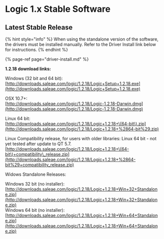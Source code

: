 # Logic 1.x Stable Software

## Latest Stable Release

{% hint style="info" %}
When using the standalone version of the software, the drivers must be installed manually. Refer to the Driver Install link below for instructions.
{% endhint %}

{% page-ref page="driver-install.md" %}

**1.2.18 download links:**

Windows \(32 bit and 64 bit\):  
[http://downloads.saleae.com/logic/1.2.18/Logic+Setup+1.2.18.exe](http://downloads.saleae.com/logic/1.2.18/Logic+Setup+1.2.18.exe)

OSX 10.7+:  
[http://downloads.saleae.com/logic/1.2.18/Logic-1.2.18-Darwin.dmg](http://downloads.saleae.com/logic/1.2.18/Logic-1.2.18-Darwin.dmg)

Linux 64 bit:  
[http://downloads.saleae.com/logic/1.2.18/Logic+1.2.18+\(64-bit\).zip](http://downloads.saleae.com/logic/1.2.18/Logic+1.2.18+%2864-bit%29.zip)

Linux Compatibility release, for users with older libraries: Linux 64 bit - not yet tested after update to QT 5.7. [http://downloads.saleae.com/logic/1.2.18/Logic+1.2.18+\(64-bit\)+compatibility\_release.zip](http://downloads.saleae.com/logic/1.2.18/Logic+1.2.18+%2864-bit%29+compatibility_release.zip)

Widows Standalone Releases:

Windows 32 bit \(no installer\):  
[http://downloads.saleae.com/logic/1.2.18/Logic+1.2.18+Win+32+Standalone.zip](http://downloads.saleae.com/logic/1.2.18/Logic+1.2.18+Win+32+Standalone.zip)  
Windows 64 bit \(no installer\):  
[http://downloads.saleae.com/logic/1.2.18/Logic+1.2.18+Win+64+Standalone.zip](http://downloads.saleae.com/logic/1.2.18/Logic+1.2.18+Win+64+Standalone.zip)

